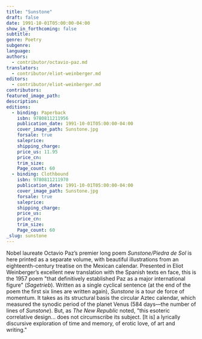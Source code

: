 ```yaml
---
title: "Sunstone"
draft: false
date: 1991-10-01T05:00:00-04:00
show_in_forthcoming: false
subtitle:
genre: Poetry
subgenre:
language:
authors:
  - contributor/octavio-paz.md
translators:
  - contributor/eliot-weinberger.md
editors:
  - contributor/eliot-weinberger.md
contributors:
featured_image_path:
description:
editions:
  - binding: Paperback
    isbn: 9780811211956
    publication_date: 1991-10-01T05:00:00-04:00
    cover_image_path: Sunstone.jpg
    forsale: true
    saleprice:
    shipping_charge:
    price_us: 11.95
    price_cn:
    trim_size:
    Page_count: 60
  - binding: Clothbound
    isbn: 9780811211970
    publication_date: 1991-10-01T05:00:00-04:00
    cover_image_path: Sunstone.jpg
    forsale: true
    saleprice:
    shipping_charge:
    price_us:
    price_cn:
    trim_size:
    Page_count: 60
_slug: sunstone
---
```


Nobel laureate Octavio Paz’s premier long poem _Sunstone/Piedra de Sol_ is here printed as a separate volume, with beautiful illustrations from an eighteenth-century treatise on the Mexican calendar. Presented in Eliot Weinberger’s excellent new translation with the Spanish texts en face, this is the 1957 poem "that definitively established Paz as a major international figure" (_Sagetrieb_). Written as a single cyclical sentence (at the end of the poem the first six lines are written again), _Sunstone_ is a tour de force of momentum. It takes as its structural basis the circular Aztec calendar, which measured the synodic period of the planet Venus (584 days––the number of lines of _Sunstone_). But, as _The New Republic_ noted, "this esoteric correlative design... does not circumscribe its subject. [It is] a lyrically discursive exploration of time and memory, of erotic love, of art and writing."

